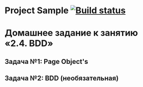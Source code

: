 # Project Sample [![Build status](https://ci.appveyor.com/api/projects/status/78m4sr0r967tqsda?svg=true)](https://ci.appveyor.com/project/MaratGP1967/bdd)
# Домашнее задание к занятию «2.4. BDD»
## Задача №1: Page Object's
## Задача №2: BDD (необязательная)
